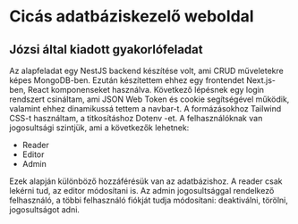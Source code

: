 # Cicás adatbáziskezelő weboldal
## Józsi által kiadott gyakorlófeladat
Az alapfeladat egy NestJS backend készítése volt, ami CRUD műveletekre képes MongoDB-ben. Ezután készítettem ehhez egy frontendet Next.js-ben, React komponenseket használva. Következő lépésnek egy login rendszert csináltam, ami JSON Web Token és cookie segítségével működik, valamint ehhez dinamikussá tettem a navbar-t. A formázásokhoz Tailwind CSS-t használtam, a titkosításhoz Dotenv -et.
A felhasználóknak van jogosultsági szintjük, ami a következők lehetnek:
- Reader
- Editor
- Admin

Ezek alapján különböző hozzáférésük van az adatbázishoz. A reader csak lekérni tud, az editor módosítani is. Az admin jogosultsággal rendelkező felhasználó, a többi felhasználó fiókját tudja módosítani: deaktiválni, törölni, jogosultságot adni.
